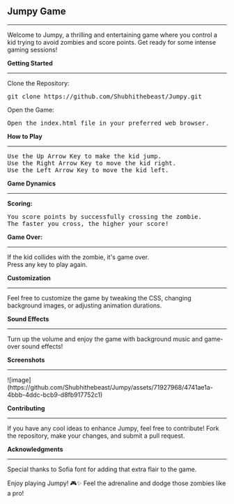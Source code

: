 <h2><b>Jumpy Game</b></h2>
<hr>
<p>Welcome to Jumpy, a thrilling and entertaining game where you control a kid trying to avoid zombies and score points. Get ready for some intense gaming sessions!</p>

<b>Getting Started</b><br>
<hr>
<p>Clone the Repository:</p>
<pre>
git clone https://github.com/Shubhithebeast/Jumpy.git
</pre>

<p>Open the Game:</p>
<pre>
Open the index.html file in your preferred web browser.
</pre>

<b>How to Play</b><br>
<hr>
<pre>
Use the Up Arrow Key to make the kid jump.
Use the Right Arrow Key to move the kid right.
Use the Left Arrow Key to move the kid left.
</pre>

<b>Game Dynamics</b><br>
<hr>
<p><b>Scoring:</b></p>
<pre>
You score points by successfully crossing the zombie.
The faster you cross, the higher your score!
</pre>

<p><b>Game Over:</b></p>
<hr>
<p>If the kid collides with the zombie, it's game over.<br>
Press any key to play again.</p>

<b>Customization</b><br>
<hr>
<p>Feel free to customize the game by tweaking the CSS, changing background images, or adjusting animation durations.</p>

<b>Sound Effects</b><br>
<hr>
<p>Turn up the volume and enjoy the game with background music and game-over sound effects!</p>

<b>Screenshots</b><br>
<hr>
![image](https://github.com/Shubhithebeast/Jumpy/assets/71927968/4741ae1a-4bbb-4ddc-bcb9-d8fb917752c1)


<b>Contributing</b><br>
<hr>
<p>If you have any cool ideas to enhance Jumpy, feel free to contribute! Fork the repository, make your changes, and submit a pull request.</p>

<b>Acknowledgments</b><br>
<hr>
<p>Special thanks to Sofia font for adding that extra flair to the game.</p>

<p>Enjoy playing Jumpy! 🎮✨ Feel the adrenaline and dodge those zombies like a pro!</p>
</html>
